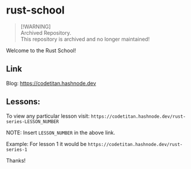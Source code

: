 # rust-school

> [!WARNING]\
> Archived Repository.\
> This repository is archived and no longer maintained!

Welcome to the Rust School!

## Link

Blog: https://codetitan.hashnode.dev

## Lessons:

To view any particular lesson visit: `https://codetitan.hashnode.dev/rust-series-LESSON_NUMBER`

NOTE: Insert `LESSON_NUMBER` in the above link.

Example: For lesson 1 it would be `https://codetitan.hashnode.dev/rust-series-1`

Thanks!
